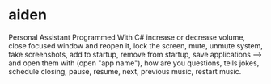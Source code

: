 # aiden
Personal Assistant Programmed With C#
increase or decrease volume,
close focused window and reopen it,
lock the screen,
mute, unmute system,
take screenshots,
add to startup, remove from startup,
save applications --> and open them with (open "app name"),
how are you questions,
tells jokes,
schedule closing,
pause, resume, next, previous music,
restart music.
